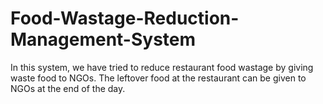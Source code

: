 # Food-Wastage-Reduction-Management-System
In this system, we have tried to reduce restaurant food wastage by giving waste food to NGOs.  The leftover food at the restaurant can be given to NGOs at the end of the day.
